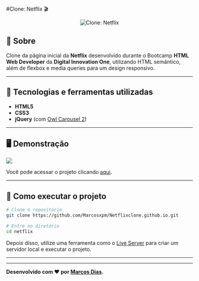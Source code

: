 #Clone: Netflix 🎬
<p align="center">
	<img src="https://i.imgur.com/NxZd0C5.png" alt="Clone: Netflix" title="Clone: Netflix">
</p>

## 📖 Sobre   
Clone da página inicial da **Netflix** desenvolvido durante o Bootcamp **HTML Web Developer** da **Digital Innovation One**, utilizando HTML semântico, além de flexbox e media queries para um design responsivo.

---

## 🚀 Tecnologias e ferramentas utilizadas
- **HTML5**
- **CSS3**
- **jQuery** (com [Owl Carousel 2](https://owlcarousel2.github.io/OwlCarousel2/))

---

## 🖥️ Demonstração

![](https://i.imgur.com/Eb5kxeX.png)   

Você pode acessar o projeto clicando [aqui](https://marcosxpm.github.io/Netflixclone.github.io/).


---

## 🔧 Como executar o projeto

```bash
# Clone o repositório
git clone https://github.com/Marcosxpm/Netflixclone.github.io.git

# Entre no diretório
cd netflix
```
Depois disso, utilize uma ferramenta como o [Live Server](https://marketplace.visualstudio.com/items?itemName=ritwickdey.LiveServer) para criar um servidor local e executar o projeto.

---

---
**Desenvolvido com ❤️ por [Marcos Dias](https://github.com/Marcosxpm).**
